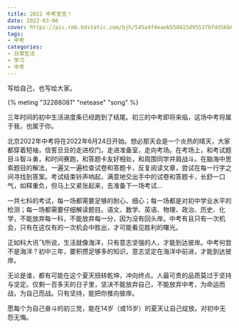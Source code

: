 ```yaml
---
title: 2022 中考宣言！
date: 2022-03-06
cover: https://pic.rmb.bdstatic.com/bjh/545a4f4eaeb558415d95537bf4d56b8b.png
tags:
- 中考
categories:
- 日常生活
- 学习
- 中考
---
```

写给自己，也写给大家。
<!--more-->

{% meting "32288081" "netease" "song" %}

三年时间的初中生活进度条已经跑到了结尾。初三的中考即将来临，这场中考将属于我，也属于你。

北京2022年中考将在2022年6月24日开始。想必那天会是一个炎热的晴天，大家都穿着短袖，信誓旦旦的走进校门，走进准备室，走向考场。在考场上，和考试题目斗智斗勇，和时间赛跑，和答题卡友好相处，和周围同学并肩战斗。在脑海中思索题目的解法，一遍又一遍检查试卷和答题卡，反复阅读文章，尝试在每一行字之间寻找到答案。考试结束铃声响起，满意地交出手中的试卷和答题卡，长舒一口气，如释重负，但马上又紧张起来，去准备下一场考试...

一共七科的考试，每一场都需要足够的耐心、细心；每一场都是对初中学业水平的检测；每一场都需要仔细解读题目。语文、数学、英语、物理、政治、历史、化学，不能放弃每一科，不能放弃每一分，因为没有回头岸。中考有且只有一次机会，只有在这仅有的一次机会中胜出，才可能看见胜利的曙光。

正如科大讯飞所说，生活就像海洋，只有意志坚强的人，才能到达彼岸。中考何尝不是海洋？初中三年，要积攒足够多的知识，意志坚定在海洋中前进，才能到达彼岸。

无论是谁，都有可能在这个夏天扭转乾坤，冲向终点。人最可贵的品质莫过于坚持与坚定。仅剩一百多天的日子里，坚决不能放弃自己，不能放弃中考，为命运而战，为自己而战。只有坚持，能把你推向彼岸。

愿每个为自己奋斗的初三党，能在14岁（或15岁）的夏天让自己绽放。对初中无怨无悔。
